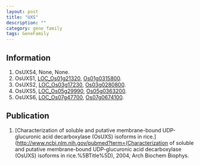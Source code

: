 ```yaml
---
layout: post
title: "UXS"
description: ""
category: gene family
tags: GeneFamily
---
```


## Information
1. OsUXS4, None, None.
2. OsUXS1, [LOC_Os01g21320](http://rice.plantbiology.msu.edu/cgi-bin/ORF_infopage.cgi?orf=LOC_Os01g21320), [Os01g0315800](http://rapdb.dna.affrc.go.jp/viewer/gbrowse_details/irgsp1?name=Os01g0315800).
3. OsUXS2, [LOC_Os03g17230](http://rice.plantbiology.msu.edu/cgi-bin/ORF_infopage.cgi?orf=LOC_Os03g17230), [Os03g0280800](http://rapdb.dna.affrc.go.jp/viewer/gbrowse_details/irgsp1?name=Os03g0280800).
4. OsUXS5, [LOC_Os05g29990](http://rice.plantbiology.msu.edu/cgi-bin/ORF_infopage.cgi?orf=LOC_Os05g29990), [Os05g0363200](http://rapdb.dna.affrc.go.jp/viewer/gbrowse_details/irgsp1?name=Os05g0363200).
5. OsUXS6, [LOC_Os07g47700](http://rice.plantbiology.msu.edu/cgi-bin/ORF_infopage.cgi?orf=LOC_Os07g47700), [Os07g0674100](http://rapdb.dna.affrc.go.jp/viewer/gbrowse_details/irgsp1?name=Os07g0674100).

## Publication
1. [Characterization of soluble and putative membrane-bound UDP-glucuronic acid decarboxylase (OsUXS) isoforms in rice.](http://www.ncbi.nlm.nih.gov/pubmed?term=(Characterization of soluble and putative membrane-bound UDP-glucuronic acid decarboxylase (OsUXS) isoforms in rice.%5BTitle%5D), 2004, Arch Biochem Biophys.


